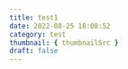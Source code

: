 ```yaml
---
title: test1
date: 2022-08-25 18:08:52
category: test
thumbnail: { thumbnailSrc }
draft: false
---
```

